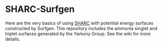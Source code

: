 # SHARC-Surfgen
Here are the very basics of using [SHARC](https://github.com/sharc-md/sharc) with potential energy surfaces constructed by Surfgen.
This repository includes the ammonia singlet and triplet surfaces generated by the Yarkony Group.
See the wiki for more details.

